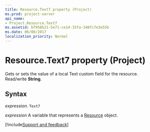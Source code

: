```yaml
---
title: Resource.Text7 property (Project)
ms.prod: project-server
api_name:
- Project.Resource.Text7
ms.assetid: bf958b21-5e71-ce14-33fa-348fc7e3e55b
ms.date: 06/08/2017
localization_priority: Normal
---
```



# Resource.Text7 property (Project)

Gets or sets the value of a local Text custom field for the resource. Read/write  **String**.


## Syntax

_expression_. `Text7`

_expression_ A variable that represents a [Resource](./Project.Resource.md) object.

[!include[Support and feedback](~/includes/feedback-boilerplate.md)]